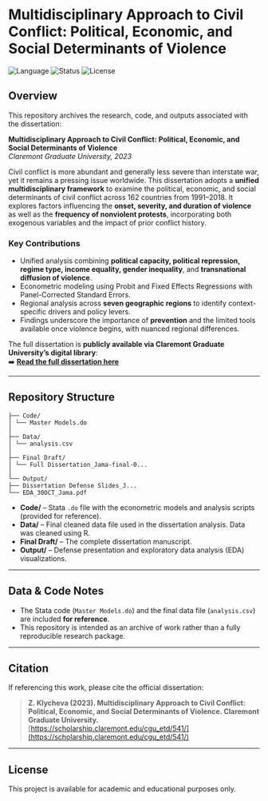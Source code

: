 # **Multidisciplinary Approach to Civil Conflict: Political, Economic, and Social Determinants of Violence**  

![Language](https://img.shields.io/badge/language-Stata-R-blue.svg)
![Status](https://img.shields.io/badge/status-complete-lightgrey.svg)
![License](https://img.shields.io/badge/license-academic-green.svg)

## **Overview**  
This repository archives the research, code, and outputs associated with the dissertation:  

**Multidisciplinary Approach to Civil Conflict: Political, Economic, and Social Determinants of Violence**  
*Claremont Graduate University, 2023*  

Civil conflict is more abundant and generally less severe than interstate war, yet it remains a pressing issue worldwide. This dissertation adopts a **unified multidisciplinary framework** to examine the political, economic, and social determinants of civil conflict across 162 countries from 1991–2018. It explores factors influencing the **onset, severity, and duration of violence** as well as the **frequency of nonviolent protests**, incorporating both exogenous variables and the impact of prior conflict history.  

### **Key Contributions**  
- Unified analysis combining **political capacity, political repression, regime type, income equality, gender inequality**, and **transnational diffusion of violence**.  
- Econometric modeling using Probit and Fixed Effects Regressions with Panel-Corrected Standard Errors.  
- Regional analysis across **seven geographic regions** to identify context-specific drivers and policy levers.  
- Findings underscore the importance of **prevention** and the limited tools available once violence begins, with nuanced regional differences.  

The full dissertation is **publicly available via Claremont Graduate University’s digital library**:  
➡️ [**Read the full dissertation here**](https://scholarship.claremont.edu/cgu_etd/541/)  

---

## **Repository Structure**  

```
├── Code/
│ └── Master Models.do
│
├── Data/
│ └── analysis.csv
│
├── Final Draft/
│ └── Full Dissertation_Jama-final-0...
│
└── Output/
├── Dissertation Defense Slides_J...
└── EDA_30OCT_Jama.pdf
```

- **Code/** – Stata `.do` file with the econometric models and analysis scripts (provided for reference).  
- **Data/** – Final cleaned data file used in the dissertation analysis. Data was cleaned using R.
- **Final Draft/** – The complete dissertation manuscript.  
- **Output/** – Defense presentation and exploratory data analysis (EDA) visualizations.  

---

## **Data & Code Notes**  
- The Stata code (`Master Models.do`) and the final data file (`analysis.csv`) are included **for reference**.  
- This repository is intended as an archive of work rather than a fully reproducible research package.  

---

## **Citation**  
If referencing this work, please cite the official dissertation:  

> **Z. Klycheva (2023). Multidisciplinary Approach to Civil Conflict: Political, Economic, and Social Determinants of Violence. Claremont Graduate University.**  
> [https://scholarship.claremont.edu/cgu_etd/541/](https://scholarship.claremont.edu/cgu_etd/541/)  

---

## **License**  
This project is available for academic and educational purposes only.  






